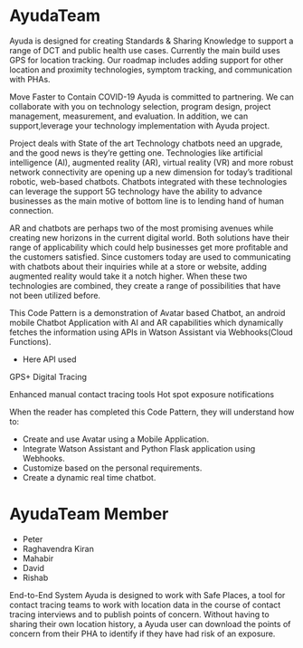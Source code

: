 # AyudaTeam

Ayuda is designed for  creating Standards & Sharing Knowledge to support a range of DCT and public health use cases. Currently the main build uses GPS for location tracking. Our roadmap includes adding support for other location and proximity technologies, symptom tracking, and communication with PHAs.

Move Faster to Contain COVID-19
Ayuda is committed to partnering. We can collaborate with you on technology selection, program design, project management, measurement, and evaluation. In addition, we can support,leverage your technology implementation with Ayuda project.




Project deals with State of the art Technology chatbots need an upgrade, and the good news is they’re getting one. Technologies like artificial intelligence (AI), augmented reality (AR), virtual reality (VR) and more robust network connectivity are opening up a new dimension for today’s traditional robotic, web-based chatbots. Chatbots integrated with these technologies can leverage the support 5G technology have the ability to advance businesses as the main motive of bottom line is to lending hand of human connection.

AR and chatbots are perhaps two of the most promising avenues while creating new horizons in the current digital world. Both solutions have their range of applicability which could help businesses get more profitable and the customers satisfied. Since customers today are used to communicating with chatbots about their inquiries while at a store or website, adding augmented reality would take it a notch higher. When these two technologies are combined, they create a range of possibilities that have not been utilized before.

This Code Pattern is a demonstration of Avatar based Chatbot, an android mobile Chatbot Application with AI and AR capabilities which dynamically fetches the information using APIs in Watson Assistant via Webhooks(Cloud Functions).

* Here API used 


GPS+ Digital Tracing

Enhanced manual contact tracing tools
Hot spot exposure notifications



When the reader has completed this Code Pattern, they will understand how to:


* Create and use Avatar using a Mobile Application.
* Integrate Watson Assistant and Python Flask application using Webhooks.
* Customize based on the personal requirements.
* Create a dynamic real time chatbot.

# AyudaTeam Member
- Peter
- Raghavendra Kiran
- Mahabir
- David
- Rishab


End-to-End System
Ayuda is designed to work with Safe Places, a tool for contact tracing teams to work with location data in the course of contact tracing interviews and to publish points of concern. Without having to sharing their own location history, a Ayuda user can download the points of concern from their PHA to identify if they have had risk of an exposure.


